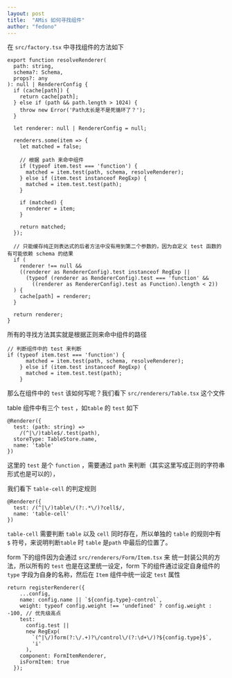 ```yaml
---
layout: post
title:  "AMis 如何寻找组件"
author: "fedono"
---
```


在 `src/factory.tsx` 中寻找组件的方法如下 

```react
export function resolveRenderer(
  path: string,
  schema?: Schema,
  props?: any
): null | RendererConfig {
  if (cache[path]) {
    return cache[path];
  } else if (path && path.length > 1024) {
    throw new Error('Path太长是不是死循环了？');
  }

  let renderer: null | RendererConfig = null;

  renderers.some(item => {
    let matched = false;

    // 根据 path 来命中组件
    if (typeof item.test === 'function') {
      matched = item.test(path, schema, resolveRenderer);
    } else if (item.test instanceof RegExp) {
      matched = item.test.test(path);
    }

    if (matched) {
      renderer = item;
    }

    return matched;
  });

  // 只能缓存纯正则表达式的后者方法中没有用到第二个参数的，因为自定义 test 函数的有可能依赖 schema 的结果
  if (
    renderer !== null &&
    ((renderer as RendererConfig).test instanceof RegExp ||
      (typeof (renderer as RendererConfig).test === 'function' &&
        ((renderer as RendererConfig).test as Function).length < 2))
  ) {
    cache[path] = renderer;
  }

  return renderer;
}
```

所有的寻找方法其实就是根据正则来命中组件的路径

```react
// 判断组件中的 test 来判断
if (typeof item.test === 'function') {
      matched = item.test(path, schema, resolveRenderer);
    } else if (item.test instanceof RegExp) {
      matched = item.test.test(path);
    }
```

那么在组件中的 `test` 该如何写呢？我们看下 `src/renderers/Table.tsx`  这个文件

table 组件中有三个 `test` ，如`table` 的 `test`  如下

```react
@Renderer({
  test: (path: string) =>
    /(^|\/)table$/.test(path),
  storeType: TableStore.name,
  name: 'table'
})
```

这里的 `test` 是个 `function` ，需要通过 `path` 来判断（其实这里写成正则的字符串形式也是可以的），

我们看下 `table-cell` 的判定规则

```react
@Renderer({
  test: /(^|\/)table\/(?:.*\/)?cell$/,
  name: 'table-cell'
})
```

`table-cell` 需要判断 `table` 以及 `cell` 同时存在，所以单独的 `table` 的规则中有 `$` 符号，来说明判断`table` 时 `table` 是`path` 中最后的位置了。



form 下的组件因为会通过 `src/renderers/Form/Item.tsx` 来 统一封装公共的方法，所以所有的 `test` 也是在这里统一设定，form 下的组件通过设定自身组件的 `type` 字段为自身的名称，然后在 `Item` 组件中统一设定 `test` 属性

```react
return registerRenderer({
    ...config,
    name: config.name || `${config.type}-control`,
    weight: typeof config.weight !== 'undefined' ? config.weight : -100, // 优先级高点
    test:
      config.test ||
      new RegExp(
        `(^|\/)form(?:\/.+)?\/control\/(?:\d+\/)?${config.type}$`,
        'i'
      ),
    component: FormItemRenderer,
    isFormItem: true
  });
```

